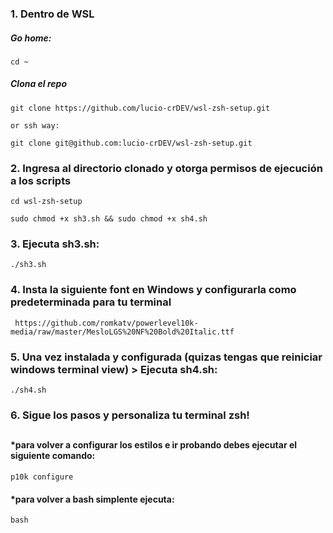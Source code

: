 ### 1. Dentro de WSL
 
##### Go home:
    cd ~

##### Clona el repo
    git clone https://github.com/lucio-crDEV/wsl-zsh-setup.git
    
    or ssh way:

    git clone git@github.com:lucio-crDEV/wsl-zsh-setup.git    

### 2. Ingresa al directorio clonado y otorga permisos de ejecución a los scripts
   
    cd wsl-zsh-setup

    sudo chmod +x sh3.sh && sudo chmod +x sh4.sh

### 3. Ejecuta sh3.sh: 
    ./sh3.sh

### 4. Insta la siguiente font en Windows y configurarla como predeterminada para tu terminal 

     https://github.com/romkatv/powerlevel10k-media/raw/master/MesloLGS%20NF%20Bold%20Italic.ttf
     
### 5. Una vez instalada y configurada (quizas tengas que reiniciar windows terminal view) > Ejecuta sh4.sh: 
    ./sh4.sh

### 6. Sigue los pasos y personaliza tu terminal zsh!

##

#### *para volver a configurar los estilos e ir probando debes ejecutar el siguiente comando: 
    p10k configure   

#### *para volver a bash simplente ejecuta:
    bash
